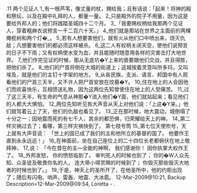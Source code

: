 .11 
两个见证人 
1_有一根芦苇，像丈量的杖，赐给我；且有话说：「起来！将神的殿和祭坛，以及在殿中礼拜的人，都量一量。 2_只是殿外的院子不用量，因为这是要给外邦人的；他们将践踏圣城四十二个月。 
3_「我要赐权柄给我那两个见证人，穿着粗麻衣说预言一千二百六十天。」 4_他们就是那站在世界之主面前的两棵橄榄树和两个灯�_。 5_若有人想要害他们，就有火从他们口中喷出来，烧灭仇敌；凡想要害他们的都必须这样被杀。 6_这二人有权柄关闭天空，使他们说预言的日子不下雨；又有权柄使水变为血，并且能随时随意用各样的灾害击打大地世界。 7_他们作完见证的时候，那从无底坑�Y上来的兽要跟他们交战，并且得胜，把他们杀了。 8_他们的尸首将倒在大城的街道上；这城按着灵意叫所多玛，又叫埃及，就是他们的主钉十字架的地方。 9_从各民族、支派、语言、邦国中有人观看他们的尸首三天半，又不许人把尸首安放在坟墓�Y。 10_住在地上的人会因他们而欢喜快乐，互相馈送礼物，因为这两位先知曾使住在地上的人受痛苦。 11_过了这三天半，有生命的气息从神那�Y进入他们�Y面，他们就站起来；看见他们的人都大大惧怕。 12_两位先知听见有大声音从天上对他们说：「上这�Y来。」他们就驾着云上了天，他们的仇敌也看见了。 13_正在那时候，地大震动，城倒塌了十分之一；因地震而死的有七千人，其余的都恐惧，归荣耀给天上的神。 
14_第二样灾祸过去了；看哪，第三样灾祸快到了。 
第七枝号筒 
15_第七位天使吹号，天上就有大声音说： 
「世上的国已成了我们的主和他所立的基督的国了。 
他要作王直到永永远远！」 
16_在神面前，坐在自己座位上的二十四位长老都俯伏在地上敬拜神， 17_说： 
「今在昔在的主―全能的神啊， 
我们感谢你！ 
因你执掌大权作王了。 
18_外邦发怒， 
你的愤怒临到了。 
审判死人的时候也到了； 
你的�W人众先知、众圣徒及敬畏你名的人， 
连大带小得赏赐的时候到了； 
你毁灭那些毁灭大地者的时候也到了。」 
19_于是，神天上的圣所开了，在他圣所中，他的约柜出现了；随后有闪电、响声、雷轰、地震、大冰雹。 
12-Mar-2009@10:21, Backup Description=12-Mar-2009@09:54, Loretta - 
.